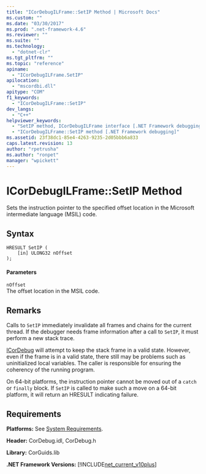 ```yaml
---
title: "ICorDebugILFrame::SetIP Method | Microsoft Docs"
ms.custom: ""
ms.date: "03/30/2017"
ms.prod: ".net-framework-4.6"
ms.reviewer: ""
ms.suite: ""
ms.technology: 
  - "dotnet-clr"
ms.tgt_pltfrm: ""
ms.topic: "reference"
apiname: 
  - "ICorDebugILFrame.SetIP"
apilocation: 
  - "mscordbi.dll"
apitype: "COM"
f1_keywords: 
  - "ICorDebugILFrame::SetIP"
dev_langs: 
  - "C++"
helpviewer_keywords: 
  - "SetIP method, ICorDebugILFrame interface [.NET Framework debugging]"
  - "ICorDebugILFrame::SetIP method [.NET Framework debugging]"
ms.assetid: 23f38dc1-85e4-4263-9235-2d05bbb6a833
caps.latest.revision: 13
author: "rpetrusha"
ms.author: "ronpet"
manager: "wpickett"
---
```

# ICorDebugILFrame::SetIP Method
Sets the instruction pointer to the specified offset location in the Microsoft intermediate language (MSIL) code.  
  
## Syntax  
  
```  
HRESULT SetIP (  
    [in] ULONG32 nOffset  
);  
```  
  
#### Parameters  
 `nOffset`  
 The offset location in the MSIL code.  
  
## Remarks  
 Calls to `SetIP` immediately invalidate all frames and chains for the current thread. If the debugger needs frame information after a call to `SetIP`, it must perform a new stack trace.  
  
 [ICorDebug](../../../../docs/framework/unmanaged-api/debugging/icordebug-interface.md) will attempt to keep the stack frame in a valid state. However, even if the frame is in a valid state, there still may be problems such as uninitialized local variables. The caller is responsible for ensuring the coherency of the running program.  
  
 On 64-bit platforms, the instruction pointer cannot be moved out of a `catch` or `finally` block. If `SetIP` is called to make such a move on a 64-bit platform, it will return an HRESULT indicating failure.  
  
## Requirements  
 **Platforms:** See [System Requirements](../../../../docs/framework/getting-started/system-requirements.md).  
  
 **Header:** CorDebug.idl, CorDebug.h  
  
 **Library:** CorGuids.lib  
  
 **.NET Framework Versions:** [!INCLUDE[net_current_v10plus](../../../../includes/net-current-v10plus-md.md)]